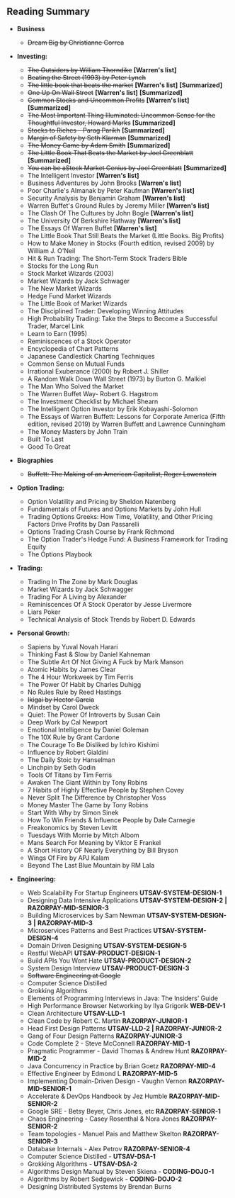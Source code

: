 ## Reading Summary

- **Business**
    - ~~Dream Big by Christianne Correa~~
    
- **Investing:**
    - ~~The Outsiders by William Thorndike~~    **[Warren's list]**        
    - ~~Beating the Street (1993) by Peter Lynch~~
    - ~~The little book that beats the market~~ **[Warren's list]** **[Summarized]** 
    - ~~One Up On Wall Street~~ **[Warren's list]** **[Summarized]** 
    - ~~Common Stocks and Uncommon Profits~~    **[Warren's list]** **[Summarized]**    
    - ~~The Most Important Thing Illuminated: Uncommon Sense for the Thoughtful Investor,  Howard Marks~~   **[Summarized]**
    - ~~Stocks to Riches – Parag Parikh~~   **[Summarized]**
    - ~~Margin of Safety by Seth Klarman~~  **[Summarized]**
    - ~~The Money Game by Adam Smith~~  **[Summarized]**  
    - ~~The Little Book That Beats the Market by Joel Greenblatt~~  **[Summarized]**
    - ~~You can be aStock Market Genius by Joel Greenblatt~~    **[Summarized]**
    - The Intelligent Investor  **[Warren's list]**
    - Business Adventures by John Brooks    **[Warren's list]**
    - Poor Charlie's Almanak by Peter Kaufman   **[Warren's list]**
    - Security Analysis by Benjamin Graham  **[Warren's list]**
    - Warren Buffet's Ground Rules by Jeremy Miller **[Warren's list]**
    - The Clash Of The Cultures by John Bogle   **[Warren's list]**
    - The University Of Berkshire Hathway   **[Warren's list]**
    - The Essays Of Warren Buffet   **[Warren's list]**
    - The Little Book That Still Beats the Market (Little Books. Big Profits)
    - How to Make Money in Stocks (Fourth edition, revised 2009) by William J. O'Neil
    - Hit & Run Trading: The Short-Term Stock Traders Bible
    - Stocks for the Long Run 
    - Stock Market Wizards (2003)
    - Market Wizards by Jack Schwager
    - The New Market Wizards
    - Hedge Fund Market Wizards
    - The Little Book of Market Wizards
    - The Disciplined Trader: Developing Winning Attitudes
    - High Probability Trading: Take the Steps to Become a Successful Trader, Marcel Link
    - Learn to Earn (1995)
    - Reminiscences of a Stock Operator
    - Encyclopedia of Chart Patterns 
    - Japanese Candlestick Charting Techniques
    - Common Sense on Mutual Funds
    - Irrational Exuberance (2000) by Robert J. Shiller
    - A Random Walk Down Wall Street (1973) by Burton G. Malkiel
    - The Man Who Solved the Market
    - The Warren Buffet Way- Robert G. Hagstrom
    - The Investment Checklist by Michael Shearn
    - The Intelligent Option Investor by Erik Kobayashi-Solomon
    - The Essays of Warren Buffett: Lessons for Corporate America (Fifth edition, revised 2019) by Warren Buffett and Lawrence Cunningham
    - The Money Masters by John Train
    - Built To Last
    - Good To Great

- **Biographies**
    - ~~Buffett: The Making of an American Capitalist, Roger Lowenstein~~

- **Option Trading:**
    - Option Volatility and Pricing by Sheldon Natenberg
    - Fundamentals of Futures and Options Markets by John Hull
    - Trading Options Greeks: How Time, Volatility, and Other Pricing Factors Drive Profits by Dan Passarelli
    - Options Trading Crash Course by Frank Richmond
    - The Option Trader's Hedge Fund: A Business Framework for Trading Equity
    - The Options Playbook
    
- **Trading:**
    - Trading In The Zone by Mark Douglas
    - Market Wizards by Jack Schwagger
    - Trading For A Living by Alexander 
    - Reminiscences Of A Stock Operator by Jesse Livermore     
    - Liars Poker
    - Technical Analysis of Stock Trends by Robert D. Edwards

- **Personal Growth:**
    - Sapiens by Yuval Novah Harari
    - Thinking Fast & Slow by Daniel Kahneman
    - The Subtle Art Of Not Giving A Fuck by Mark Manson
    - Atomic Habits by James Clear
    - The 4 Hour Workweek by Tim Ferris
    - The Power Of Habit by Charles Duhigg
    - No Rules Rule by Reed Hastings
    - ~~Ikigai by Hector Garcia~~
    - Mindset by Carol Dweck
    - Quiet: The Power Of Introverts by Susan Cain
    - Deep Work by Cal Newport
    - Emotional Intelligence by Daniel Goleman
    - The 10X Rule by Grant Cardone
    - The Courage To Be Disliked by Ichiro Kishimi
    - Influence by Robert Gialdini
    - The Daily Stoic by Hanselman
    - Linchpin by Seth Godin
    - Tools Of Titans by Tim Ferris
    - Awaken The Giant Within by Tony Robins
    - 7 Habits of Highly Effective People by Stephen Covey
    - Never Split The Difference by Christopher Voss
    - Money Master The Game by Tony Robins
    - Start With Why by Simon Sinek
    - How To Win Friends & Influence People by Dale Carnegie
    - Freakonomics by Steven Levitt
    - Tuesdays With Morrie by Mitch Albom
    - Mans Search For Meaning by Viktor E Frankel
    - A Short History OF Nearly Everything by Bill Bryson
    - Wings Of Fire by APJ Kalam
    - Beyond The Last Blue Mountain by RM Lala
    
- **Engineering:**
    - Web Scalability For Startup Engineers **UTSAV-SYSTEM-DESIGN-1**
    - Designing Data Intensive Applications **UTSAV-SYSTEM-DESIGN-2** **|** **RAZORPAY-MID-SENIOR-3**
    - Building Microservices by Sam Newman   **UTSAV-SYSTEM-DESIGN-3** **|** **RAZORPAY-MID-3**
    - Microservices Patterns and Best Practices **UTSAV-SYSTEM-DESIGN-4**
    - Domain Driven Designing   **UTSAV-SYSTEM-DESIGN-5**
    - Restful WebAPI    **UTSAV-PRODUCT-DESIGN-1**
    - Build APIs You Wont Hate  **UTSAV-PRODUCT-DESIGN-2**
    - System Design Interview  **UTSAV-PRODUCT-DESIGN-3**
    - ~~Software Engineering at Google~~ 
    - Computer Science Distilled
    - Grokking Algorithms
    - Elements of Programming Interviews in Java: The Insiders’ Guide
    - High Performance Browser Networking by Ilya Grigorik **WEB-DEV-1**
    - Clean Architecture **UTSAV-LLD-1**
    - Clean Code by Robert C. Martin **RAZORPAY-JUNIOR-1**
    - Head First Design Patterns    **UTSAV-LLD-2** **|** **RAZORPAY-JUNIOR-2**
    - Gang of Four Design Patterns **RAZORPAY-JUNIOR-3**
    - Code Complete 2 - Steve McConnell **RAZORPAY-MID-1**
    - Pragmatic Programmer - David Thomas & Andrew Hunt **RAZORPAY-MID-2**
    - Java Concurrency in Practice by Brian Goetz   **RAZORPAY-MID-4**
    - Effective Engineer by Edmond L    **RAZORPAY-MID-5**
    - Implementing Domain-Driven Design - Vaughn Vernon **RAZORPAY-MID-SENIOR-1**
    - Accelerate  & DevOps Handbook by Jez Humble   **RAZORPAY-MID-SENIOR-2**
    - Google SRE - Betsy Beyer, Chris Jones, etc    **RAZORPAY-SENIOR-1**
    - Chaos Engineering - Casey Rosenthal & Nora Jones  **RAZORPAY-SENIOR-2**
    - Team topologies - Manuel Pais and Matthew Skelton **RAZORPAY-SENIOR-3**
    - Database Internals - Alex Petrov  **RAZORPAY-SENIOR-4**
    - Computer Science Distilled - **UTSAV-DSA-1**
    - Grokking Algorithms - **UTSAV-DSA-2**
    - Algorithms Design Manual by Steven Skiena - **CODING-DOJO-1**
    - Algorithms by Robert Sedgewick - **CODING-DOJO-2**
    - Designing Distributed Systems by Brendan Burns